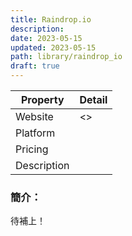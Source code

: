 ```yaml
---
title: Raindrop.io
description: 
date: 2023-05-15
updated: 2023-05-15
path: library/raindrop_io
draft: true
---
```



| Property | Detail |
| --- | --- |
| Website | <> |
| Platform |  |
| Pricing |   |
| Description |   |


### 簡介：

待補上！